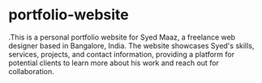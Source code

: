 # portfolio-website
.This is a personal portfolio website for Syed Maaz, a freelance web designer based in Bangalore, India. The website showcases Syed's skills, services, projects, and contact information, providing a platform for potential clients to learn more about his work and reach out for collaboration.
